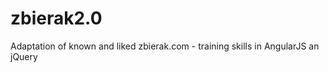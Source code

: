 zbierak2.0
==========

Adaptation of known and liked zbierak.com - training skills in AngularJS an jQuery
